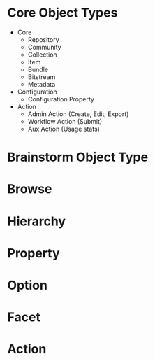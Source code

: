 # Core Object Types
* Core
  * Repository
  * Community
  * Collection
  * Item
  * Bundle
  * Bitstream
  * Metadata
* Configuration
  * Configuration Property
* Action
  * Admin Action (Create, Edit, Export)
  * Workflow Action (Submit)
  * Aux Action (Usage stats)

# Brainstorm Object Type

# Browse

# Hierarchy

# Property

# Option

# Facet

# Action
